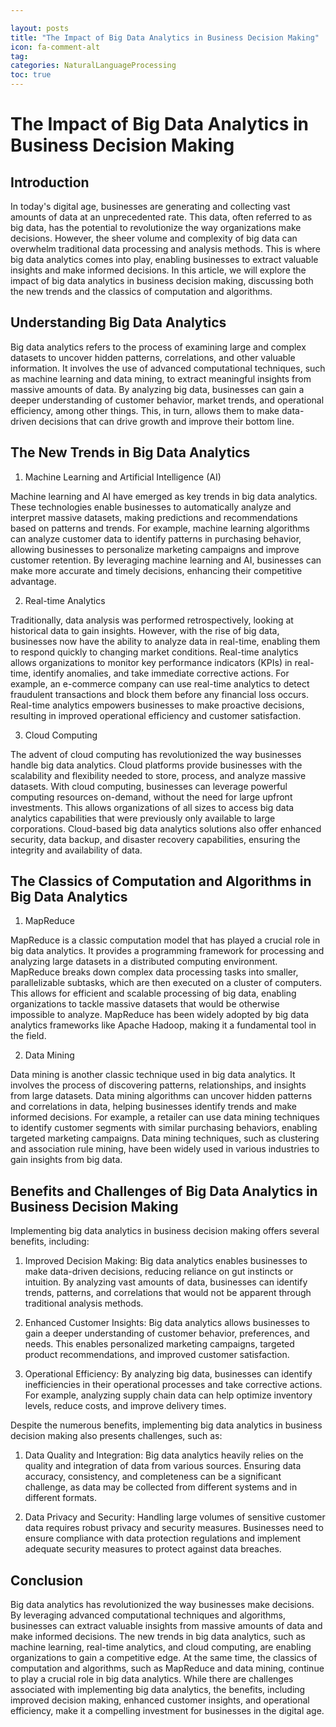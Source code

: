 ```yaml
---

layout: posts
title: "The Impact of Big Data Analytics in Business Decision Making"
icon: fa-comment-alt
tag:      
categories: NaturalLanguageProcessing
toc: true
---
```




# The Impact of Big Data Analytics in Business Decision Making

## Introduction

In today's digital age, businesses are generating and collecting vast amounts of data at an unprecedented rate. This data, often referred to as big data, has the potential to revolutionize the way organizations make decisions. However, the sheer volume and complexity of big data can overwhelm traditional data processing and analysis methods. This is where big data analytics comes into play, enabling businesses to extract valuable insights and make informed decisions. In this article, we will explore the impact of big data analytics in business decision making, discussing both the new trends and the classics of computation and algorithms.

## Understanding Big Data Analytics

Big data analytics refers to the process of examining large and complex datasets to uncover hidden patterns, correlations, and other valuable information. It involves the use of advanced computational techniques, such as machine learning and data mining, to extract meaningful insights from massive amounts of data. By analyzing big data, businesses can gain a deeper understanding of customer behavior, market trends, and operational efficiency, among other things. This, in turn, allows them to make data-driven decisions that can drive growth and improve their bottom line.

## The New Trends in Big Data Analytics

1. Machine Learning and Artificial Intelligence (AI)

Machine learning and AI have emerged as key trends in big data analytics. These technologies enable businesses to automatically analyze and interpret massive datasets, making predictions and recommendations based on patterns and trends. For example, machine learning algorithms can analyze customer data to identify patterns in purchasing behavior, allowing businesses to personalize marketing campaigns and improve customer retention. By leveraging machine learning and AI, businesses can make more accurate and timely decisions, enhancing their competitive advantage.

2. Real-time Analytics

Traditionally, data analysis was performed retrospectively, looking at historical data to gain insights. However, with the rise of big data, businesses now have the ability to analyze data in real-time, enabling them to respond quickly to changing market conditions. Real-time analytics allows organizations to monitor key performance indicators (KPIs) in real-time, identify anomalies, and take immediate corrective actions. For example, an e-commerce company can use real-time analytics to detect fraudulent transactions and block them before any financial loss occurs. Real-time analytics empowers businesses to make proactive decisions, resulting in improved operational efficiency and customer satisfaction.

3. Cloud Computing

The advent of cloud computing has revolutionized the way businesses handle big data analytics. Cloud platforms provide businesses with the scalability and flexibility needed to store, process, and analyze massive datasets. With cloud computing, businesses can leverage powerful computing resources on-demand, without the need for large upfront investments. This allows organizations of all sizes to access big data analytics capabilities that were previously only available to large corporations. Cloud-based big data analytics solutions also offer enhanced security, data backup, and disaster recovery capabilities, ensuring the integrity and availability of data.

## The Classics of Computation and Algorithms in Big Data Analytics

1. MapReduce

MapReduce is a classic computation model that has played a crucial role in big data analytics. It provides a programming framework for processing and analyzing large datasets in a distributed computing environment. MapReduce breaks down complex data processing tasks into smaller, parallelizable subtasks, which are then executed on a cluster of computers. This allows for efficient and scalable processing of big data, enabling organizations to tackle massive datasets that would be otherwise impossible to analyze. MapReduce has been widely adopted by big data analytics frameworks like Apache Hadoop, making it a fundamental tool in the field.

2. Data Mining

Data mining is another classic technique used in big data analytics. It involves the process of discovering patterns, relationships, and insights from large datasets. Data mining algorithms can uncover hidden patterns and correlations in data, helping businesses identify trends and make informed decisions. For example, a retailer can use data mining techniques to identify customer segments with similar purchasing behaviors, enabling targeted marketing campaigns. Data mining techniques, such as clustering and association rule mining, have been widely used in various industries to gain insights from big data.

## Benefits and Challenges of Big Data Analytics in Business Decision Making

Implementing big data analytics in business decision making offers several benefits, including:

1. Improved Decision Making: Big data analytics enables businesses to make data-driven decisions, reducing reliance on gut instincts or intuition. By analyzing vast amounts of data, businesses can identify trends, patterns, and correlations that would not be apparent through traditional analysis methods.

2. Enhanced Customer Insights: Big data analytics allows businesses to gain a deeper understanding of customer behavior, preferences, and needs. This enables personalized marketing campaigns, targeted product recommendations, and improved customer satisfaction.

3. Operational Efficiency: By analyzing big data, businesses can identify inefficiencies in their operational processes and take corrective actions. For example, analyzing supply chain data can help optimize inventory levels, reduce costs, and improve delivery times.

Despite the numerous benefits, implementing big data analytics in business decision making also presents challenges, such as:

1. Data Quality and Integration: Big data analytics heavily relies on the quality and integration of data from various sources. Ensuring data accuracy, consistency, and completeness can be a significant challenge, as data may be collected from different systems and in different formats.

2. Data Privacy and Security: Handling large volumes of sensitive customer data requires robust privacy and security measures. Businesses need to ensure compliance with data protection regulations and implement adequate security measures to protect against data breaches.

## Conclusion

Big data analytics has revolutionized the way businesses make decisions. By leveraging advanced computational techniques and algorithms, businesses can extract valuable insights from massive amounts of data and make informed decisions. The new trends in big data analytics, such as machine learning, real-time analytics, and cloud computing, are enabling organizations to gain a competitive edge. At the same time, the classics of computation and algorithms, such as MapReduce and data mining, continue to play a crucial role in big data analytics. While there are challenges associated with implementing big data analytics, the benefits, including improved decision making, enhanced customer insights, and operational efficiency, make it a compelling investment for businesses in the digital age.